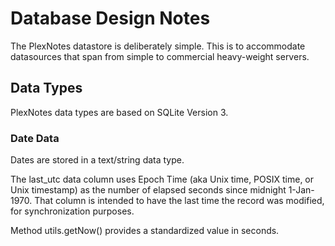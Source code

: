 # Database Design Notes

The PlexNotes datastore is deliberately simple. This is to accommodate
datasources that span from simple to commercial heavy-weight servers.

## Data Types

PlexNotes data types are based on SQLite Version 3.

### Date Data

Dates are stored in a text/string data type.

The last_utc data column uses Epoch Time (aka Unix time, POSIX time, or
Unix timestamp) as the number of elapsed seconds since midnight
1-Jan-1970. That column is intended to have the last time the record was
modified, for synchronization purposes.

Method utils.getNow() provides a standardized value in seconds.






